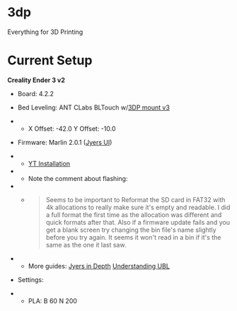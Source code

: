 # 3dp
Everything for 3D Printing


# Current Setup

**Creality Ender 3 v2**
* Board: 4.2.2

* Bed Leveling: ANT CLabs BLTouch w/[3DP mount v3](https://www.thingiverse.com/thing:4462870)
* * X Offset: -42.0 Y Offset: -10.0
* Firmware: Marlin 2.0.1 ([Jyers UI](https://github.com/Jyers/Marlin/releases))
* * [YT Installation](https://www.youtube.com/watch?v=o1zXYwgIPLY&t=422s)
* * Note the comment about flashing: 
* * > Seems to be important to Reformat the SD card in FAT32 with 4k allocations to really make sure it's empty and readable. I did a full format the first time as the allocation was different and quick formats after that. Also if a firmware update fails and you get a blank screen try changing the bin file's name slightly before you try again. It seems it won't read in a bin if it's the same as the one it last saw.
* * More guides: [Jyers in Depth](https://www.youtube.com/watch?v=ZqFIpoekTXY&t=1835s) [Understanding UBL](https://www.youtube.com/watch?v=KA8URUR000Q)
* Settings:
* * PLA: B 60 N 200
